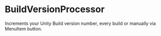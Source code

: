 # BuildVersionProcessor
Increments your Unity Build version number, every build or manually via MenuItem button.
